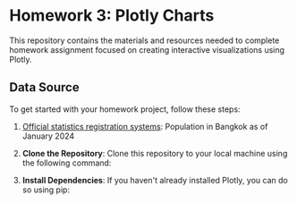 # Homework 3: Plotly Charts

This repository contains the materials and resources needed to complete homework assignment focused on creating interactive visualizations using Plotly. 

## Data Source

To get started with your homework project, follow these steps:
1. [Official statistics registration systems](https://stat.bora.dopa.go.th/stat/statnew/statMONTH/statmonth/#/displayData): Population in Bangkok as of January 2024 
1. **Clone the Repository**: Clone this repository to your local machine using the following command:

2. **Install Dependencies**: If you haven't already installed Plotly, you can do so using pip:

